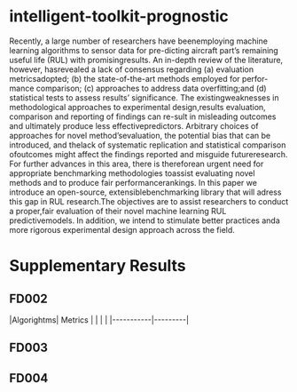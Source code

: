 # intelligent-toolkit-prognostic

Recently,  a  large  number  of  researchers  have  beenemploying  machine  learning  algorithms  to  sensor  data  for  pre-dicting aircraft part’s remaining useful life (RUL) with promisingresults.   An   in-depth   review   of   the   literature,   however,   hasrevealed  a  lack  of  consensus  regarding  (a)  evaluation  metricsadopted;  (b)  the  state-of-the-art  methods  employed  for  perfor-mance  comparison;  (c)  approaches  to  address  data  overfitting;and (d) statistical tests to assess results’ significance. The existingweaknesses in methodological approaches to experimental design,results evaluation, comparison and reporting of findings can re-sult in misleading outcomes and ultimately produce less effectivepredictors.  Arbitrary  choices  of  approaches  for  novel  method’sevaluation,  the  potential  bias  that  can  be  introduced,  and  thelack   of   systematic   replication   and   statistical   comparison   ofoutcomes might affect the findings reported and misguide futureresearch.  For  further  advances  in  this  area,  there  is  thereforean urgent need for appropriate benchmarking methodologies toassist evaluating novel methods and to produce fair performancerankings.  In  this  paper  we  introduce  an  open-source,  extensiblebenchmarking library that will adress this gap in RUL research.The  objectives  are  to  assist  researchers  to  conduct  a  proper,fair  evaluation  of  their  novel  machine  learning  RUL  predictivemodels. In addition, we intend to stimulate better practices anda  more  rigorous  experimental  design  approach  across  the  field.

# Supplementary Results

## FD002
|Algorightms| Metrics |
|           |         |
|-----------|---------|

## FD003

## FD004
